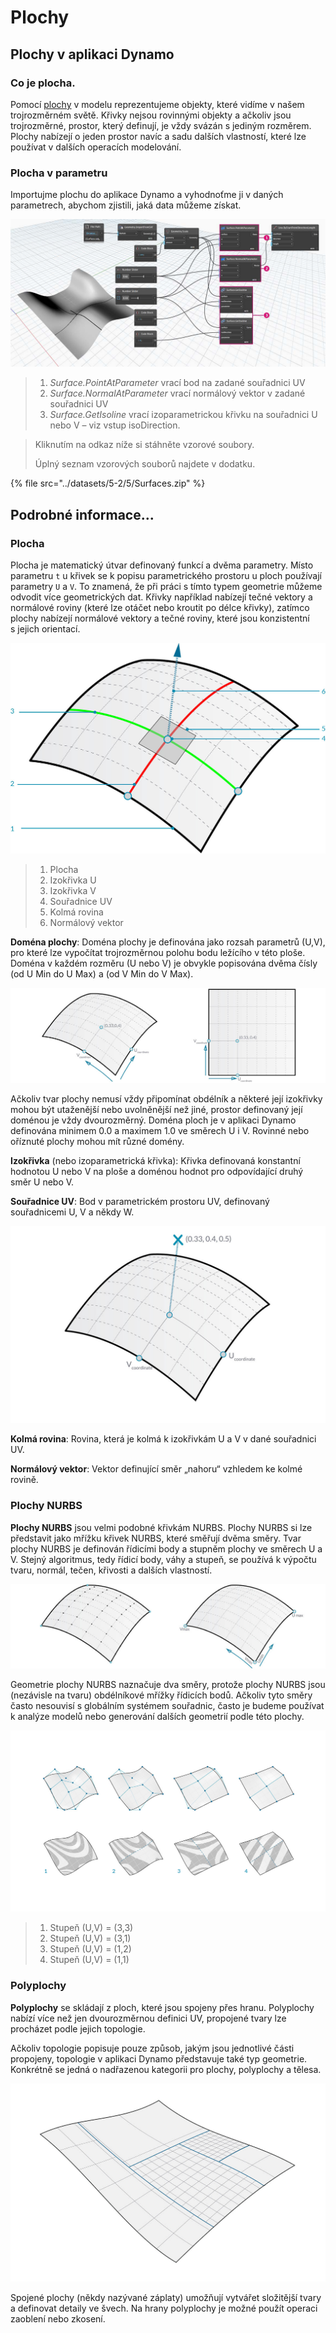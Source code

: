 # Plochy

## Plochy v aplikaci Dynamo

### Co je plocha.

Pomocí [plochy](5-surfaces.md#surface) v modelu reprezentujeme objekty, které vidíme v	našem trojrozměrném světě. Křivky nejsou rovinnými objekty a ačkoliv jsou trojrozměrné, prostor, který definují, je vždy svázán s jediným rozměrem. Plochy nabízejí o jeden prostor navíc a sadu dalších vlastností, které lze používat v dalších operacích modelování.

### Plocha v parametru

Importujme plochu do aplikace Dynamo a vyhodnoťme ji v daných parametrech, abychom zjistili, jaká data můžeme získat.

![](<../images/5-2/5/surfaces - surface in dynamo.jpg>)

> 1. _Surface.PointAtParameter_ vrací bod na zadané souřadnici UV
> 2. _Surface.NormalAtParameter_ vrací normálový vektor v zadané souřadnici UV
> 3. _Surface.GetIsoline_ vrací izoparametrickou křivku na souřadnici U nebo V – viz vstup isoDirection.

> Kliknutím na odkaz níže si stáhněte vzorové soubory.
>
> Úplný seznam vzorových souborů najdete v dodatku.

{% file src="../datasets/5-2/5/Surfaces.zip" %}

## Podrobné informace...

### Plocha

Plocha je matematický útvar definovaný funkcí a dvěma parametry. Místo parametru `t` u křivek se k popisu parametrického prostoru u ploch používají parametry `U` a `V`. To znamená, že při práci s tímto typem geometrie můžeme odvodit více geometrických dat. Křivky například nabízejí tečné vektory a normálové roviny (které lze otáčet nebo kroutit po délce křivky), zatímco plochy nabízejí normálové vektory a tečné roviny, které jsou konzistentní s jejich orientací.

![Plocha](../images/5-2/5/Surface.jpg)

> 1. Plocha
> 2. Izokřivka U
> 3. Izokřivka V
> 4. Souřadnice UV
> 5. Kolmá rovina
> 6. Normálový vektor

**Doména plochy**: Doména plochy je definována jako rozsah parametrů (U,V), pro které lze vypočítat trojrozměrnou polohu bodu ležícího v této ploše. Doména v každém rozměru (U nebo V) je obvykle popisována dvěma čísly (od U Min do U Max) a (od V Min do V Max).

![Plocha](../images/5-2/5/SurfaceParameter.jpg)

Ačkoliv tvar plochy nemusí vždy připomínat obdélník a některé její izokřivky mohou být utaženější nebo uvolněnější než jiné, prostor definovaný její doménou je vždy dvourozměrný. Doména ploch je v aplikaci Dynamo definována minimem 0.0 a maximem 1.0 ve směrech U i V. Rovinné nebo oříznuté plochy mohou mít různé domény.

**Izokřivka**  (nebo izoparametrická křivka): Křivka definovaná konstantní hodnotou U nebo V na ploše a doménou hodnot pro odpovídající druhý směr U nebo V.

**Souřadnice UV**: Bod v parametrickém prostoru UV, definovaný souřadnicemi U, V a někdy W.

![Souřadnice plochy](../images/5-2/5/SurfaceCoordinate.jpg)

**Kolmá rovina**: Rovina, která je kolmá k izokřivkám U a V v dané souřadnici UV.

**Normálový vektor**: Vektor definující směr „nahoru“ vzhledem ke kolmé rovině.

### Plochy NURBS

**Plochy NURBS** jsou velmi podobné křivkám NURBS. Plochy NURBS si lze představit jako mřížku křivek NURBS, které směřují dvěma směry. Tvar plochy NURBS je definován řídicími body a stupněm plochy ve směrech U a V. Stejný algoritmus, tedy řídicí body, váhy a stupeň, se používá k výpočtu tvaru, normál, tečen, křivosti a dalších vlastností.

![Plocha NURBS](../images/5-2/5/NURBSsurface.jpg)

Geometrie plochy NURBS naznačuje dva směry, protože plochy NURBS jsou (nezávisle na tvaru) obdélníkové mřížky řídicích bodů. Ačkoliv tyto směry často nesouvisí s globálním systémem souřadnic, často je budeme používat k analýze modelů nebo generování dalších geometrií podle této plochy.

![Plocha NURBS](../images/5-2/5/NURBSsurface-Degree.jpg)

> 1. Stupeň (U,V) = (3,3)
> 2. Stupeň (U,V) = (3,1)
> 3. Stupeň (U,V) = (1,2)
> 4. Stupeň (U,V) = (1,1)

### Polyplochy

**Polyplochy** se skládají z ploch, které jsou spojeny přes hranu. Polyplochy nabízí více než jen dvourozměrnou definici UV, propojené tvary lze procházet podle jejich topologie.

Ačkoliv topologie popisuje pouze způsob, jakým jsou jednotlivé části propojeny, topologie v aplikaci Dynamo představuje také typ geometrie. Konkrétně se jedná o nadřazenou kategorii pro plochy, polyplochy a tělesa.

![Polyplocha](../images/5-2/5/PolySurface.jpg)

Spojené plochy (někdy nazývané záplaty) umožňují vytvářet složitější tvary a definovat detaily ve švech. Na hrany polyplochy je možné použít operaci zaoblení nebo zkosení.
